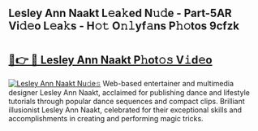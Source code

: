 ## Lesley Ann Naakt L𝚎a𝚔ed N𝚞𝚍e - Part-5AR Vi𝚍𝚎o L𝚎a𝚔s - H𝚘𝚝 O𝚗𝚕yf𝚊ns P𝚑𝚘tos 9cfzk

# <h2><a href="http://kf10o1q.oniu.top/?m=Lesley+Ann+Naakt">🔗👉 🔴 Lesley Ann Naakt P𝚑ot𝚘𝚜 V𝚒d𝚎o</a></h2>

[![Lesley Ann Naakt Nu𝚍e𝚜](https://i.imgur.com/0qMVB7G.gif)](http://kf10o1q.oniu.top/?m=Lesley+Ann+Naakt)
Web-based entertainer and multimedia designer Lesley Ann Naakt, acclaimed for publishing dance and lifestyle tutorials through popular dance sequences and compact clips. Brilliant illusionist Lesley Ann Naakt, celebrated for their exceptional skills and accomplishments in creating and performing magic tricks.  
